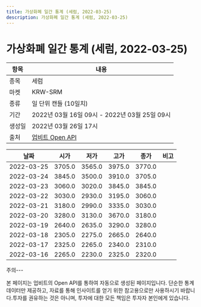 ```yaml
---
title: 가상화폐 일간 통계 (세럼, 2022-03-25)
description: 가상화폐 일간 통계 (세럼, 2022-03-25)
---
```


가상화폐 일간 통계 (세럼, 2022-03-25)
===

|항목|내용|
|--|--|
|종목|세럼|
|마켓|KRW-SRM|
|종류|일 단위 캔들 (10일치)|
|기간|2022년 03월 16일 09시 - 2022년 03월 25일 09시|
|생성일|2022년 03월 26일 17시|
|출처|[업비트 Open API](https://docs.upbit.com)|


|날짜|시가|저가|고가|종가|비고|
|--|--|--|--|--|--|
|2022-03-25|3705.0|3565.0|3975.0|3770.0|    |
|2022-03-24|3845.0|3500.0|3910.0|3705.0|    |
|2022-03-23|3060.0|3020.0|3845.0|3845.0|    |
|2022-03-22|3030.0|2930.0|3195.0|3060.0|    |
|2022-03-21|3180.0|2990.0|3335.0|3030.0|    |
|2022-03-20|3280.0|3130.0|3670.0|3180.0|    |
|2022-03-19|2640.0|2635.0|3290.0|3280.0|    |
|2022-03-18|2305.0|2275.0|2665.0|2640.0|    |
|2022-03-17|2325.0|2265.0|2340.0|2310.0|    |
|2022-03-16|2265.0|2230.0|2325.0|2320.0|    |


주의---

본 페이지는 업비트의 Open API를 통하여 자동으로 생성된 페이지입니다. 단순한 통계 데이터만 제공하고, 자료를 통해 인사이트를 얻기 위한 참고용으로만 사용하시기 바랍니다.투자를 권유하는 것은 아니며, 투자에 대한 모든 책임은 투자자 본인에게 있습니다.
